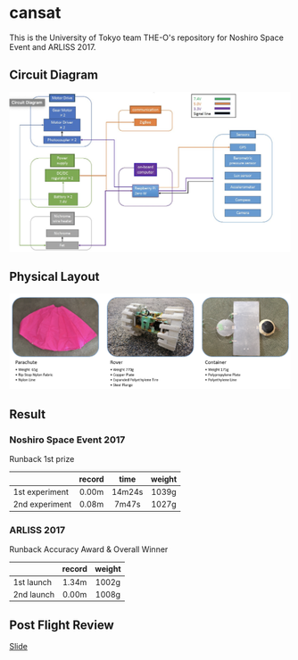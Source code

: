 # cansat

This is the University of Tokyo team THE-O's repository for Noshiro Space
Event and ARLISS 2017.

## Circuit Diagram
![circuit](https://github.com/arahatashun/cansat/blob/master/pictures/circuit.png)

## Physical Layout
![layout](https://github.com/arahatashun/cansat/blob/master/pictures/layout.png)

## Result

### Noshiro Space Event 2017
Runback 1st prize

||record|time|weight|
|:--|:--:|:--:|:--:|
|1st experiment|0.00m|14m24s|1039g|
|2nd experiment|0.08m|7m47s|1027g|

### ARLISS 2017
Runback Accuracy Award & Overall Winner

||record|weight|
|:--|:--:|:--:|
|1st launch|1.34m|1002g|
|2nd launch|0.00m|1008g|

## Post Flight Review
[Slide](https://github.com/arahatashun/cansat/wiki/pdf/PostFlightReview.pdf)
